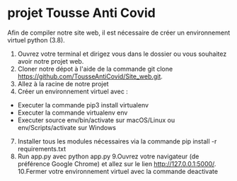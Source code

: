 # projet Tousse Anti Covid


Afin de compiler notre site web, il est nécessaire de créer un environnement virtuel python (3.8).


1. Ouvrez votre terminal et dirigez vous dans le dossier ou vous souhaitez avoir notre projet web. 
2. Cloner notre dépot à l'aide de la commande git clone https://github.com/TousseAntiCovid/Site_web.git. 
4. Allez à la racine de notre projet
5. Créer un environnement virtuel avec :
  - Executer la commande pip3 install virtualenv
  - Executer la commande virtualenv env
  - Executer source env/bin/activate sur macOS/Linux ou env/Scripts/activate sur Windows
7. Installer tous les modules nécessaires via la commande pip install -r requirements.txt
8. Run app.py avec python app.py
9.Ouvrez votre navigateur (de préférence Google Chrome) et allez sur le lien http://127.0.0.1:5000/.
10.Fermer votre environnement virtuel avec la commande deactivate


